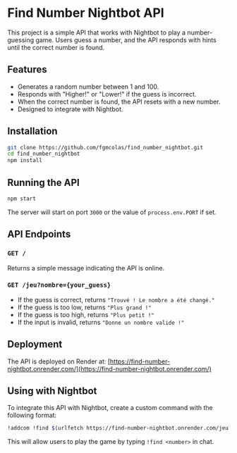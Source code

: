 # Find Number Nightbot API

This project is a simple API that works with Nightbot to play a number-guessing game. Users guess a number, and the API responds with hints until the correct number is found.

## Features
- Generates a random number between 1 and 100.
- Responds with "Higher!" or "Lower!" if the guess is incorrect.
- When the correct number is found, the API resets with a new number.
- Designed to integrate with Nightbot.

## Installation

```sh
git clone https://github.com/fgmcolas/find_number_nightbot.git
cd find_number_nightbot
npm install
```

## Running the API

```sh
npm start
```
The server will start on port `3000` or the value of `process.env.PORT` if set.

## API Endpoints

### `GET /`
Returns a simple message indicating the API is online.

### `GET /jeu?nombre={your_guess}`
- If the guess is correct, returns `"Trouvé ! Le nombre a été changé."`
- If the guess is too low, returns `"Plus grand !"`
- If the guess is too high, returns `"Plus petit !"`
- If the input is invalid, returns `"Donne un nombre valide !"`

## Deployment
The API is deployed on Render at:
[https://find-number-nightbot.onrender.com/](https://find-number-nightbot.onrender.com/)

## Using with Nightbot
To integrate this API with Nightbot, create a custom command with the following format:
```sh
!addcom !find $(urlfetch https://find-number-nightbot.onrender.com/jeu?nombre=$(query))
```
This will allow users to play the game by typing `!find <number>` in chat.

